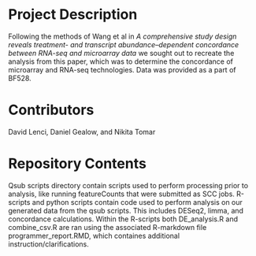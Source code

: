 # Project Description

Following the methods of Wang et al in _A comprehensive study design reveals treatment- and transcript abundance–dependent concordance between RNA-seq and microarray data_ we sought out to recreate the analysis from this paper, which was to determine the concordance of microarray and RNA-seq technologies. Data was provided as a part of BF528.

# Contributors

David Lenci, Daniel Gealow, and Nikita Tomar

# Repository Contents

Qsub scripts directory contain scripts used to perform processing prior to analysis, like running featureCounts that were submitted as SCC jobs. R-scripts and python scripts contain code used to perform analysis on our generated data from the qsub scripts. This includes DESeq2, limma, and concordance calculations. Within the R-scripts both DE_analysis.R and combine_csv.R are ran using the associated R-markdown file programmer_report.RMD, which containes additional instruction/clarifications. 

